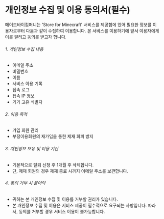 # 개인정보 수집 및 이용 동의서(필수)

메이드바이컴퍼니는 'Store for Minecraft' 서비스를 제공함에 있어 필요한 정보를 이용자로부터 다음과 같이 수집하여 이용합니다. 본 서비스를 이용하기에 앞서 이용자에게 이를 알리고 동의를 받고자 합니다.



###### 1. 개인정보 수집 내용

- 이메일 주소
- 비밀번호
- 이름
- 서비스 이용 기록
- 접속 로그
- 접속 IP 정보
- 기기 고유 식별자

###### 2. 이용 목적

- 가입 회원 관리
- 부정이용회원의 재가입을 통한 제재 회피 방지

###### 3. 개인정보 보유 및 이용 기간

- 기본적으로 탈퇴 신청 후 1개월 후 삭제합니다.
- 단, 제재 회원의 경우 제재 종료 시까지 이메일 주소를 보관합니다.

###### 4. 동의 거부 시 불이익

- 귀하는 본 개인정보 수집 및 이용를 거부할 권리가 있습니다. 
- 본 개인정보 수집 및 이용은 서비스 제공이 필수적으로 요구되는 사항입니다. 따라서, 동의를 거부할 경우 서비스 이용이 불가능합니다.
